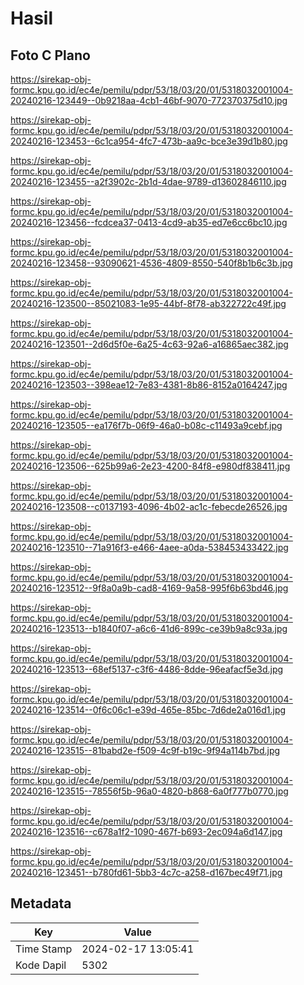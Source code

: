 # Hasil

## Foto C Plano

https://sirekap-obj-formc.kpu.go.id/ec4e/pemilu/pdpr/53/18/03/20/01/5318032001004-20240216-123449--0b9218aa-4cb1-46bf-9070-772370375d10.jpg

https://sirekap-obj-formc.kpu.go.id/ec4e/pemilu/pdpr/53/18/03/20/01/5318032001004-20240216-123453--6c1ca954-4fc7-473b-aa9c-bce3e39d1b80.jpg

https://sirekap-obj-formc.kpu.go.id/ec4e/pemilu/pdpr/53/18/03/20/01/5318032001004-20240216-123455--a2f3902c-2b1d-4dae-9789-d13602846110.jpg

https://sirekap-obj-formc.kpu.go.id/ec4e/pemilu/pdpr/53/18/03/20/01/5318032001004-20240216-123456--fcdcea37-0413-4cd9-ab35-ed7e6cc6bc10.jpg

https://sirekap-obj-formc.kpu.go.id/ec4e/pemilu/pdpr/53/18/03/20/01/5318032001004-20240216-123458--93090621-4536-4809-8550-540f8b1b6c3b.jpg

https://sirekap-obj-formc.kpu.go.id/ec4e/pemilu/pdpr/53/18/03/20/01/5318032001004-20240216-123500--85021083-1e95-44bf-8f78-ab322722c49f.jpg

https://sirekap-obj-formc.kpu.go.id/ec4e/pemilu/pdpr/53/18/03/20/01/5318032001004-20240216-123501--2d6d5f0e-6a25-4c63-92a6-a16865aec382.jpg

https://sirekap-obj-formc.kpu.go.id/ec4e/pemilu/pdpr/53/18/03/20/01/5318032001004-20240216-123503--398eae12-7e83-4381-8b86-8152a0164247.jpg

https://sirekap-obj-formc.kpu.go.id/ec4e/pemilu/pdpr/53/18/03/20/01/5318032001004-20240216-123505--ea176f7b-06f9-46a0-b08c-c11493a9cebf.jpg

https://sirekap-obj-formc.kpu.go.id/ec4e/pemilu/pdpr/53/18/03/20/01/5318032001004-20240216-123506--625b99a6-2e23-4200-84f8-e980df838411.jpg

https://sirekap-obj-formc.kpu.go.id/ec4e/pemilu/pdpr/53/18/03/20/01/5318032001004-20240216-123508--c0137193-4096-4b02-ac1c-febecde26526.jpg

https://sirekap-obj-formc.kpu.go.id/ec4e/pemilu/pdpr/53/18/03/20/01/5318032001004-20240216-123510--71a916f3-e466-4aee-a0da-538453433422.jpg

https://sirekap-obj-formc.kpu.go.id/ec4e/pemilu/pdpr/53/18/03/20/01/5318032001004-20240216-123512--9f8a0a9b-cad8-4169-9a58-995f6b63bd46.jpg

https://sirekap-obj-formc.kpu.go.id/ec4e/pemilu/pdpr/53/18/03/20/01/5318032001004-20240216-123513--b1840f07-a6c6-41d6-899c-ce39b9a8c93a.jpg

https://sirekap-obj-formc.kpu.go.id/ec4e/pemilu/pdpr/53/18/03/20/01/5318032001004-20240216-123513--68ef5137-c3f6-4486-8dde-96eafacf5e3d.jpg

https://sirekap-obj-formc.kpu.go.id/ec4e/pemilu/pdpr/53/18/03/20/01/5318032001004-20240216-123514--0f6c06c1-e39d-465e-85bc-7d6de2a016d1.jpg

https://sirekap-obj-formc.kpu.go.id/ec4e/pemilu/pdpr/53/18/03/20/01/5318032001004-20240216-123515--81babd2e-f509-4c9f-b19c-9f94a114b7bd.jpg

https://sirekap-obj-formc.kpu.go.id/ec4e/pemilu/pdpr/53/18/03/20/01/5318032001004-20240216-123515--78556f5b-96a0-4820-b868-6a0f777b0770.jpg

https://sirekap-obj-formc.kpu.go.id/ec4e/pemilu/pdpr/53/18/03/20/01/5318032001004-20240216-123516--c678a1f2-1090-467f-b693-2ec094a6d147.jpg

https://sirekap-obj-formc.kpu.go.id/ec4e/pemilu/pdpr/53/18/03/20/01/5318032001004-20240216-123451--b780fd61-5bb3-4c7c-a258-d167bec49f71.jpg


## Metadata

| Key        | Value               |
| ---------- | ------------------- |
| Time Stamp | 2024-02-17 13:05:41 |
| Kode Dapil | 5302                |



